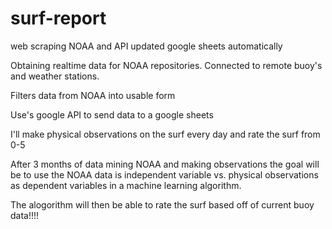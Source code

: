 # surf-report
web scraping NOAA and API updated google sheets automatically

Obtaining realtime data for NOAA repositories. Connected to remote buoy's and weather stations. 

Filters data from NOAA into usable form

Use's google API to send data to a google sheets

I'll make physical observations on the surf every day and rate the surf from 0-5

After 3 months of data mining NOAA and making observations the goal will be to use the NOAA data is independent variable vs. 
  physical observations as dependent variables in a machine learning algorithm.
  
The alogorithm will then be able to rate the surf based off of current buoy data!!!!
